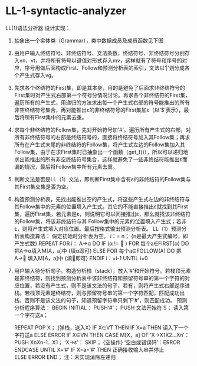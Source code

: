 # LL-1-syntactic-analyzer
LL(1)语法分析器
设计实现：
1.	抽象出一个实体类（Grammar），类中数据成员及成员函数见下图
 
2. 由用户输入终结符号、非终结符号、文法条数，终结符号、非终结符号分别存入vn、vt，并将所有符号以键值对形式存入mv，这样就有了符号和序号的对应，序号用做后面构成First、Follow和预测分析表的索引，文法以‘|’划分成各个产生式存入vg。
3. 先求各个终结符的First集，即是其本身，目的是避免了后面求非终结符号的First集时对产生式右部第一个符号分情况讨论。再求各个非终结符的First集，遍历所有的产生式，用递归的方法求出每一个产生式右部的符号能推出的所有非空终结符号集合，再对能推出ε的非终结符号的First集加ε（以‘$’表示），最后将所有First集中的元素去重。
4. 求每个非终结符的Follow集，先对开始符号加‘#’。遍历所有产生式的右部，对所有非终结符号的右部是终结符号的，直接将终结符号加入其Follow集；再求所有在产生式末尾的非终结符的Follow集，将产生式左边的Follow集加入其Follow集，由于在求First集时已抽象出一个函数（get_f()），所以可以递归地求出能推出的所有非空终结符号集合，这样就避免了一些非终结符能推出ε而漏的情况，最后将Follow集中所有元素去重。
5. 判断文法是否是LL（1）文法，即判断First集中含有ε的非终结符的Follow集与其First集交集是否为空。
6. 构造预测分析表，先找出能推出空的产生式，将这些产生式左边的非终结符与其Follow集中的元素的位置填入产生式。其它的不能直接推出ε就找到其First集，遍历First集，若元素是ε，则说明它可以间接推出ε，那么就找该非终结符的Follow集，将该非终结符与其 Follow集中的元素的位置填入产生式；若非ε，则将产生式填入对应位置。最后按格式输出预测分析表。
LL（1）预测分析表构造算法：
假定初始时分析表为空。
i：= n；            {n是最大产生式编号，即产生式数}
REPEAT
   FOR  i： A→α DO
     IF (α !=  )
     FOR 每个a∈FIRST(α) DO
        把A→α填入M[A，a]中       {填α即可}
     ELSE
     FOR 每个a∈FOLLOW(A) DO
        把A→ 填入M[A，a]中       {填即可}
	 ENDIF
     i：=i-1
UNTIL  i=0  

7. 用户输入待分析句子。构造分析栈（stack），放入‘#’和开始符号。若栈顶元素是非终结符，则找到预测分析表中该非终结符和预留符号串的第一个字符的对应位置，若没有产生式，则不是该文法的句子，若有，则将产生式右部逆序进栈。若栈顶元素是终结符，则与预留符号串的第一个字符匹配，匹配成功出栈，否则不是该文法的句子，知道预留字符串只剩下‘#’，则匹配成功。
预测分析程序算法：
BEGIN 
   INITIAL： PUSH‘#’；
             PUSH 文法开始符 S；
             读入第一个字符送a；

   REPEAT    POP  X；           {弹栈，送入X}
            IF  X∈VT  THEN
               IF X=a  THEN 读入下一个字符送a  ELSE  ERROR
            IF  X∈VN  THEN
               CASE M[X，a] OF
                 ‘X→X1X2…Xn’：PUSH XnXn-1…X1；
                 ‘X→ε’：      SKIP；     {空操作}
                 ‘空白或错误码’：ERROR
               ENDCASE
  UNTIL X=‘#’
  IF X=a=‘#’ THEN 正确接收输入串并停止  
ELSE  ERROR
END；
注：未实现消除左递归
